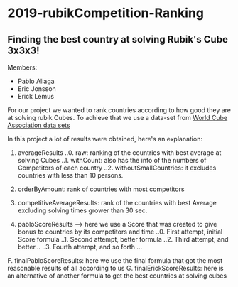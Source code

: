# 2019-rubikCompetition-Ranking
## Finding the best country at solving Rubik's Cube 3x3x3!

Members:

* Pablo Aliaga
* Eric Jonsson
* Erick Lemus

For our project we wanted to rank countries according to how good they are at solving rubik Cubes.
To achieve that we use a data-set from [World Cube Association data sets](https://www.worldcubeassociation.org/results/misc/export.html)

In this project a lot of results were obtained, here's an explanation:

1. averageResults
..0. raw: ranking of the countries with best average at solving Cubes
..1. withCount: also has the info of the numbers of Competitors of each country
..2. withoutSmallCountries: it excludes countries with less than 10 persons.

2. orderByAmount: rank of countries with most competitors
3. competitiveAverageResults: rank of the countries with best Average excluding solving times grower than 30 sec.
4. pabloScoreResults --> here we use a Score that was created to give bonus to countries by its competitors and time
..0. First attempt, initial Score formula
..1. Second attempt, better formula
..2. Third attempt, and better...
..3. Fourth attempt, and so forth ...

F. finalPabloScoreResults: here we use the final formula that got the most reasonable results of all according to us
G. finalErickScoreResults: here is an alternative of another formula to get the best countries at solving cubes

